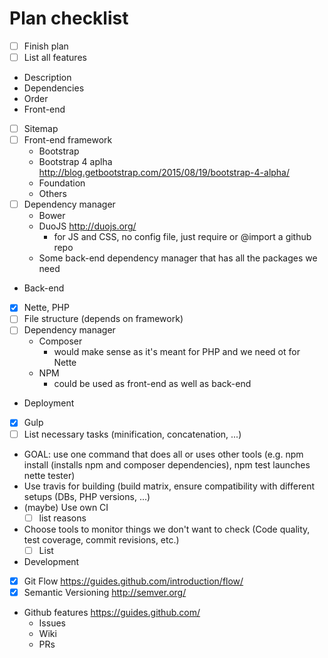 # Plan checklist
 - [ ] Finish plan
 - [ ] List all features
  - Description
  - Dependencies
  - Order
 - Front-end
  - [ ] Sitemap
  - [ ] Front-end framework
    - Bootstrap
    - Bootstrap 4 aplha http://blog.getbootstrap.com/2015/08/19/bootstrap-4-alpha/
    - Foundation
    - Others
  - [ ] Dependency manager
    - Bower
    - DuoJS http://duojs.org/
      - for JS and CSS, no config file, just require or @import a github repo
    - Some back-end dependency manager that has all the packages we need
 - Back-end
  - [x] Nette, PHP
  - [ ] File structure (depends on framework)
  - [ ] Dependency manager
    - Composer
      - would make sense as it's meant for PHP and we need ot for Nette
    - NPM
      - could be used as front-end as well as back-end
 - Deployment
  - [x] Gulp
   - [ ] List necessary tasks (minification, concatenation, ...)
  - GOAL: use one command that does all or uses other tools (e.g. npm install (installs npm and composer dependencies), npm test launches nette tester)
  - Use travis for building (build matrix, ensure compatibility with different setups (DBs, PHP versions, ...)
  - (maybe) Use own CI
    - [ ] list reasons
  - Choose tools to monitor things we don't want to check (Code quality, test coverage, commit revisions, etc.)
    - [ ] List
 - Development
  - [x] Git Flow https://guides.github.com/introduction/flow/
  - [x] Semantic Versioning http://semver.org/
  - Github features https://guides.github.com/
    - Issues
    - Wiki
    - PRs
